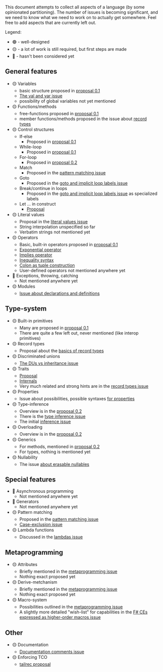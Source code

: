 <!-- Tracking issue for the feature-set -->

This document attempts to collect all aspects of a language (by some opinionated partitioning). The number of issues is becoming significant, and we need to know what we need to work on to actually get somewhere. Feel free to add aspects that are currently left out.

Legend:
- 🟢 - well-designed
- 🟡 - a lot of work is still required, but first steps are made
- 🔴 - hasn't been considered yet

## General features

 * 🟡 Variables
   * basic structure proposed in [proposal 0.1](https://github.com/LanguageDev/Fresh-Language-suggestions/issues/33)
   * [The val and var issue](https://github.com/LanguageDev/Fresh-Language-suggestions/issues/12)
   * possibility of global variables not yet mentioned
 * 🟡 Functions/methods
   * free-functions proposed in [proposal 0.1](https://github.com/LanguageDev/Fresh-Language-suggestions/issues/33)
   * member functions/methods proposed in the issue about [record types](https://github.com/LanguageDev/Fresh-Language-suggestions/issues/41)
 * 🟡 Control structures
   * If-else
     * Proposed in [proposal 0.1](https://github.com/LanguageDev/Fresh-Language-suggestions/issues/33)
   * While-loop
     * Proposed in [proposal 0.1](https://github.com/LanguageDev/Fresh-Language-suggestions/issues/33)
   * For-loop
     * Proposed in [proposal 0.2](https://github.com/LanguageDev/Fresh-Language-suggestions/issues/40)
   * Match
     * Proposed in the [pattern matching issue](https://github.com/LanguageDev/Fresh-Language-suggestions/issues/44)
   * Goto
     * Proposed in the [goto and implicit loop labels issue](https://github.com/LanguageDev/Fresh-Language-suggestions/issues/45)
   * Break/continue in loops
     * Proposed in the [goto and implicit loop labels issue](https://github.com/LanguageDev/Fresh-Language-suggestions/issues/45) as specialized labels
   * Let ... in construct
     * [Proposal](https://github.com/LanguageDev/Fresh-Language-suggestions/issues/51)
 * 🟡 Literal values
   * Proposal in the [literal values issue](https://github.com/LanguageDev/Fresh-Language-suggestions/issues/50)
   * String interpolation unspecified so far
   * Verbatim strings not mentioned yet
 * 🟡 Operators
   * Basic, built-in operators proposed in [proposal 0.1](https://github.com/LanguageDev/Fresh-Language-suggestions/issues/33)
   * [Exponential operator](https://github.com/LanguageDev/Fresh-Language-suggestions/issues/34)
   * [Implies operator](https://github.com/LanguageDev/Fresh-Language-suggestions/issues/36)
   * [Inequality syntax](https://github.com/LanguageDev/Fresh-Language-suggestions/issues/35)
   * [Colon as tuple construction](https://github.com/LanguageDev/Fresh-Language-suggestions/issues/22)
   * User-defined operators not mentioned anywhere yet
 * 🔴 Exceptions, throwing, catching
   * Not mentioned anywhere yet
 * 🟡 Modules
   * [Issue about declarations and definitions](https://github.com/LanguageDev/Fresh-Language-suggestions/issues/30)

## Type-system

 * 🟡 Built-in primitives
   * Many are proposed in [proposal 0.1](https://github.com/LanguageDev/Fresh-Language-suggestions/issues/33)
   * There are quite a few left out, never mentioned (like interop primitives)
 * 🟡 Record types
   * Proposal about the [basics of record types](https://github.com/LanguageDev/Fresh-Language-suggestions/issues/41)
 * 🟡 Discriminated unions
   * [The DUs vs inheritance issue](https://github.com/LanguageDev/Fresh-Language-suggestions/issues/5)
 * 🟡 Traits
   * [Proposal](https://github.com/LanguageDev/Fresh-Language-suggestions/issues/52)
   * [Internals](https://github.com/LanguageDev/Fresh-Language-suggestions/issues/39)
   * Very much related and strong hints are in the [record types issue](https://github.com/LanguageDev/Fresh-Language-suggestions/issues/41)
 * 🟡 Properties
   * Issue about possibilities, possible syntaxes [for properties](https://github.com/LanguageDev/Fresh-Language-suggestions/issues/47)
 * 🟡 Type-inference
   * Overview is in the [proposal 0.2](https://github.com/LanguageDev/Fresh-Language-suggestions/issues/40)
   * There is the [type inference issue](https://github.com/LanguageDev/Fresh-Language-suggestions/issues/42)
   * The initial [inference issue](https://github.com/LanguageDev/Fresh-Language-suggestions/issues/10)
 * 🟡 Overloading
   * Overview is in the [proposal 0.2](https://github.com/LanguageDev/Fresh-Language-suggestions/issues/40)
 * 🟡 Generics
   * For methods, mentioned in [proposal 0.2](https://github.com/LanguageDev/Fresh-Language-suggestions/issues/40)
   * For types, nothing is mentioned yet
 * 🟡 Nullability
   * The issue [about erasable nullables](https://github.com/LanguageDev/Fresh-Language-suggestions/issues/24)

## Special features

 * 🔴 Asynchronous programming
   * Not mentioned anywhere yet
 * 🔴 Generators
   * Not mentioned anywhere yet
 * 🟡 Pattern matching
   * Proposed in the [pattern matching issue](https://github.com/LanguageDev/Fresh-Language-suggestions/issues/44)
   * [Case-exclusion issue](https://github.com/LanguageDev/Fresh-Language-suggestions/issues/9)
 * 🟡 Lambda functions
   * Discussed in the [lambdas issue](https://github.com/LanguageDev/Fresh-Language-suggestions/issues/49)


## Metaprogramming

 * 🟡 Attributes
   * Briefly mentioned in the [metaprogramming issue](https://github.com/LanguageDev/Fresh-Language-suggestions/issues/16)
   * Nothing exact proposed yet
 * 🟡 Derive-metchanism
   * Briefly mentioned in the [metaprogramming issue](https://github.com/LanguageDev/Fresh-Language-suggestions/issues/16)
   * Nothing exact proposed yet
 * 🟡 Macro-system
   * Possibilities outlined in the [metaprogramming issue](https://github.com/LanguageDev/Fresh-Language-suggestions/issues/16)
   * A slightly more detailed "wish-list" for capabilities in the [F# CEs expressed as higher-order macros issue](https://github.com/LanguageDev/Fresh-Language-suggestions/issues/29)

## Other

 * 🟡 Documentation
   * [Documentation comments issue](https://github.com/LanguageDev/Fresh-Language-suggestions/issues/37)
 * 🟡 Enforcing TCO
   * [tailrec proposal](https://github.com/LanguageDev/Fresh-Language-suggestions/issues/11)
